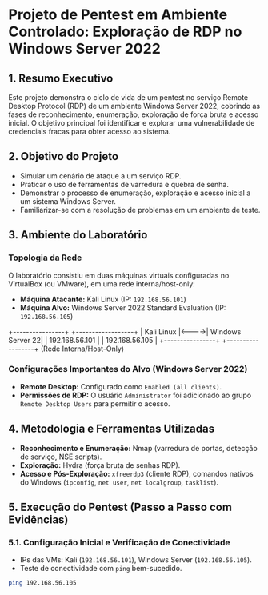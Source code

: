 # Projeto de Pentest em Ambiente Controlado: Exploração de RDP no Windows Server 2022

## 1. Resumo Executivo
Este projeto demonstra o ciclo de vida de um pentest no serviço Remote Desktop Protocol (RDP) de um ambiente Windows Server 2022, cobrindo as fases de reconhecimento, enumeração, exploração de força bruta e acesso inicial. O objetivo principal foi identificar e explorar uma vulnerabilidade de credenciais fracas para obter acesso ao sistema.

## 2. Objetivo do Projeto
* Simular um cenário de ataque a um serviço RDP.
* Praticar o uso de ferramentas de varredura e quebra de senha.
* Demonstrar o processo de enumeração, exploração e acesso inicial a um sistema Windows Server.
* Familiarizar-se com a resolução de problemas em um ambiente de teste.

## 3. Ambiente do Laboratório

### Topologia da Rede
O laboratório consistiu em duas máquinas virtuais configuradas no VirtualBox (ou VMware), em uma rede interna/host-only:
* **Máquina Atacante:** Kali Linux (IP: `192.168.56.101`)
* **Máquina Alvo:** Windows Server 2022 Standard Evaluation (IP: `192.168.56.105`)

+----------------+      +------------------+
|   Kali Linux   |<---->| Windows Server 22|
| 192.168.56.101 |      | 192.168.56.105   |
+----------------+      +------------------+
        (Rede Interna/Host-Only)

### Configurações Importantes do Alvo (Windows Server 2022)
* **Remote Desktop:** Configurado como `Enabled (all clients)`.
* **Permissões de RDP:** O usuário `Administrator` foi adicionado ao grupo `Remote Desktop Users` para permitir o acesso.

## 4. Metodologia e Ferramentas Utilizadas
* **Reconhecimento e Enumeração:** Nmap (varredura de portas, detecção de serviço, NSE scripts).
* **Exploração:** Hydra (força bruta de senhas RDP).
* **Acesso e Pós-Exploração:** `xfreerdp3` (cliente RDP), comandos nativos do Windows (`ipconfig`, `net user`, `net localgroup`, `tasklist`).

## 5. Execução do Pentest (Passo a Passo com Evidências)

### 5.1. Configuração Inicial e Verificação de Conectividade
- IPs das VMs: Kali (`192.168.56.101`), Windows Server (`192.168.56.105`).
- Teste de conectividade com `ping` bem-sucedido.

```bash
ping 192.168.56.105

